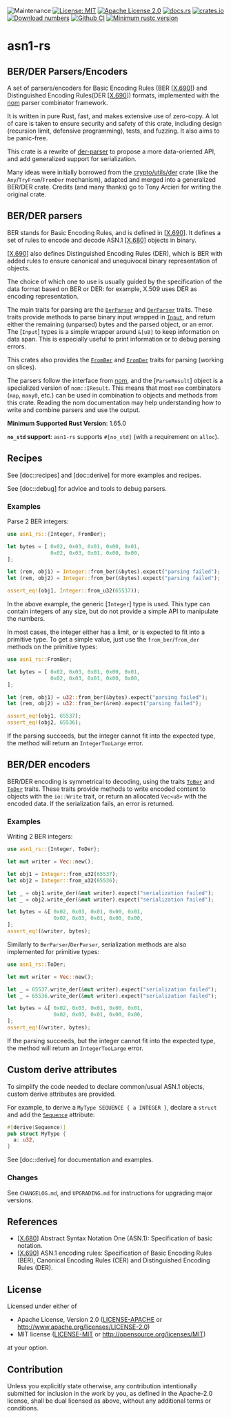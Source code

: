 ![Maintenance](https://img.shields.io/badge/maintenance-activly--developed-brightgreen.svg)
[![License: MIT](https://img.shields.io/badge/License-MIT-yellow.svg)](./LICENSE-MIT)
[![Apache License 2.0](https://img.shields.io/badge/License-Apache%202.0-blue.svg)](./LICENSE-APACHE)
[![docs.rs](https://docs.rs/asn1-rs/badge.svg)](https://docs.rs/asn1-rs)
[![crates.io](https://img.shields.io/crates/v/asn1-rs.svg)](https://crates.io/crates/asn1-rs)
[![Download numbers](https://img.shields.io/crates/d/asn1-rs.svg)](https://crates.io/crates/asn1-rs)
[![Github CI](https://github.com/rusticata/asn1-rs/workflows/Continuous%20integration/badge.svg)](https://github.com/rusticata/asn1-rs/actions)
[![Minimum rustc version](https://img.shields.io/badge/rustc-1.65.0+-lightgray.svg)](#rust-version-requirements)

# asn1-rs

<!-- cargo-rdme start -->

## BER/DER Parsers/Encoders

A set of parsers/encoders for Basic Encoding Rules (BER [[X.690]]) and Distinguished Encoding Rules(DER
[[X.690]]) formats, implemented with the [nom] parser combinator framework.

It is written in pure Rust, fast, and makes extensive use of zero-copy. A lot of care is taken
to ensure security and safety of this crate, including design (recursion limit, defensive
programming), tests, and fuzzing. It also aims to be panic-free.

This crate is a rewrite of [der-parser](https://crates.io/crates/der-parser) to propose a more data-oriented API,
and add generalized support for serialization.

Many ideas were initially borrowed from the [crypto/utils/der](https://github.com/RustCrypto/utils/tree/master/der) crate (like
the `Any`/`TryFrom`/`FromDer` mechanism), adapted and merged into a generalized BER/DER crate.
Credits (and many thanks) go to Tony Arcieri for writing the original crate.

## BER/DER parsers

BER stands for Basic Encoding Rules, and is defined in [[X.690]]. It defines a set of rules to
encode and decode ASN.1 [[X.680]] objects in binary.

[[X.690]] also defines Distinguished Encoding Rules (DER), which is BER with added rules to
ensure canonical and unequivocal binary representation of objects.

The choice of which one to use is usually guided by the specification of the data format based
on BER or DER: for example, X.509 uses DER as encoding representation.

The main traits for parsing are the [`BerParser`](https://docs.rs/asn1-rs/latest/asn1_rs/from_ber/trait.BerParser.html) and
[`DerParser`](https://docs.rs/asn1-rs/latest/asn1_rs/from_der/trait.DerParser.html) traits.
These traits provide methods to parse binary input wrapped in
[`Input`](https://docs.rs/asn1-rs/latest/asn1_rs/input/struct.Input.html), and return either the remaining (unparsed) bytes and the
parsed object, or an error.
The [`Input`] types is a simple wrapper around `&[u8]` to keep information on data span. This is
especially useful to print information or to debug parsing errors.

This crates also provides the [`FromBer`](https://docs.rs/asn1-rs/latest/asn1_rs/from_ber/trait.FromBer.html) and
[`FromDer`](https://docs.rs/asn1-rs/latest/asn1_rs/from_der/trait.FromDer.html) traits for parsing (working on slices).

The parsers follow the interface from [nom], and the [`ParseResult`] object is a specialized version
of `nom::IResult`. This means that most `nom` combinators (`map`, `many0`, etc.) can be used in
combination to objects and methods from this crate. Reading the nom documentation may
help understanding how to write and combine parsers and use the output.

**Minimum Supported Rust Version**: 1.65.0

**`no_std` support**: `asn1-rs` supports `#[no_std]` (with a requirement on `alloc`).

## Recipes

See [doc::recipes] and [doc::derive] for more examples and recipes.

See [doc::debug] for advice and tools to debug parsers.

### Examples

Parse 2 BER integers:

```rust
use asn1_rs::{Integer, FromBer};

let bytes = [ 0x02, 0x03, 0x01, 0x00, 0x01,
              0x02, 0x03, 0x01, 0x00, 0x00,
];

let (rem, obj1) = Integer::from_ber(&bytes).expect("parsing failed");
let (rem, obj2) = Integer::from_ber(&bytes).expect("parsing failed");

assert_eq!(obj1, Integer::from_u32(65537));
```

In the above example, the generic [`Integer`] type is used. This type can contain integers of any
size, but do not provide a simple API to manipulate the numbers.

In most cases, the integer either has a limit, or is expected to fit into a primitive type.
To get a simple value, just use the `from_ber`/`from_der` methods on the primitive types:

```rust
use asn1_rs::FromBer;

let bytes = [ 0x02, 0x03, 0x01, 0x00, 0x01,
              0x02, 0x03, 0x01, 0x00, 0x00,
];

let (rem, obj1) = u32::from_ber(&bytes).expect("parsing failed");
let (rem, obj2) = u32::from_ber(&rem).expect("parsing failed");

assert_eq!(obj1, 65537);
assert_eq!(obj2, 65536);
```

If the parsing succeeds, but the integer cannot fit into the expected type, the method will return
an `IntegerTooLarge` error.

## BER/DER encoders

BER/DER encoding is symmetrical to decoding, using the traits
[`ToBer`](https://docs.rs/asn1-rs/latest/asn1_rs/to_ber/trait.ToBer.html) and [`ToDer`](https://docs.rs/asn1-rs/latest/asn1_rs/to_der/trait.ToDer.html) traits.
These traits provide methods to write encoded content to objects with the `io::Write` trait,
or return an allocated `Vec<u8>` with the encoded data.
If the serialization fails, an error is returned.

### Examples

Writing 2 BER integers:

```rust
use asn1_rs::{Integer, ToDer};

let mut writer = Vec::new();

let obj1 = Integer::from_u32(65537);
let obj2 = Integer::from_u32(65536);

let _ = obj1.write_der(&mut writer).expect("serialization failed");
let _ = obj2.write_der(&mut writer).expect("serialization failed");

let bytes = &[ 0x02, 0x03, 0x01, 0x00, 0x01,
               0x02, 0x03, 0x01, 0x00, 0x00,
];
assert_eq!(&writer, bytes);
```

Similarly to `BerParser`/`DerParser`, serialization methods are also implemented for primitive types:

```rust
use asn1_rs::ToDer;

let mut writer = Vec::new();

let _ = 65537.write_der(&mut writer).expect("serialization failed");
let _ = 65536.write_der(&mut writer).expect("serialization failed");

let bytes = &[ 0x02, 0x03, 0x01, 0x00, 0x01,
               0x02, 0x03, 0x01, 0x00, 0x00,
];
assert_eq!(&writer, bytes);
```

If the parsing succeeds, but the integer cannot fit into the expected type, the method will return
an `IntegerTooLarge` error.

## Custom derive attributes

To simplify the code needed to declare common/usual ASN.1 objects, custom derive attributes are provided.

For example, to derive a `MyType SEQUENCE { a INTEGER }`, declare a `struct` and add the [`Sequence`](derive@derive::Sequence) attribute:
```rust
#[derive(Sequence)]
pub struct MyType {
  a: u32,
}
```

See [doc::derive] for documentation and examples.


### Changes

See `CHANGELOG.md`, and `UPGRADING.md` for instructions for upgrading major versions.

## References

- [[X.680]] Abstract Syntax Notation One (ASN.1): Specification of basic notation.
- [[X.690]] ASN.1 encoding rules: Specification of Basic Encoding Rules (BER), Canonical
  Encoding Rules (CER) and Distinguished Encoding Rules (DER).

[X.680]: http://www.itu.int/rec/T-REC-X.680/en "Abstract Syntax Notation One (ASN.1):
  Specification of basic notation."
[X.690]: https://www.itu.int/rec/T-REC-X.690/en "ASN.1 encoding rules: Specification of
  Basic Encoding Rules (BER), Canonical Encoding Rules (CER) and Distinguished Encoding Rules
  (DER)."
[nom]: https://github.com/Geal/nom "Nom parser combinator framework"

<!-- cargo-rdme end -->

## License

Licensed under either of

 * Apache License, Version 2.0
   ([LICENSE-APACHE](LICENSE-APACHE) or http://www.apache.org/licenses/LICENSE-2.0)
 * MIT license
   ([LICENSE-MIT](LICENSE-MIT) or http://opensource.org/licenses/MIT)

at your option.

## Contribution

Unless you explicitly state otherwise, any contribution intentionally submitted
for inclusion in the work by you, as defined in the Apache-2.0 license, shall be
dual licensed as above, without any additional terms or conditions.
